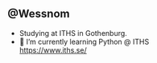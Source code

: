 ## @Wessnom

- Studying at ITHS in Gothenburg.
- 🌱 I’m currently learning Python @ ITHS
<br>https://www.iths.se/

<!---
Wessnom/Wessnom is a ✨ special ✨ repository because its `README.md` (this file) appears on your GitHub profile.
You can click the Preview link to take a look at your changes.
--->
